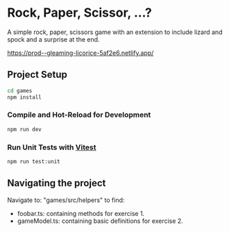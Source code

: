 # Rock, Paper, Scissor, ...?

A simple rock, paper, scissors game with an extension to include lizard and spock and a surprise at the end.

https://prod--gleaming-licorice-5af2e6.netlify.app/

## Project Setup

```sh
cd games
npm install
```

### Compile and Hot-Reload for Development

```sh
npm run dev
```

### Run Unit Tests with [Vitest](https://vitest.dev/)

```sh
npm run test:unit
```
## Navigating the project
Navigate to: "games/src/helpers" to find:
- foobar.ts: containing methods for exercise 1.
- gameModel.ts: containing basic definitions for exercise 2.
